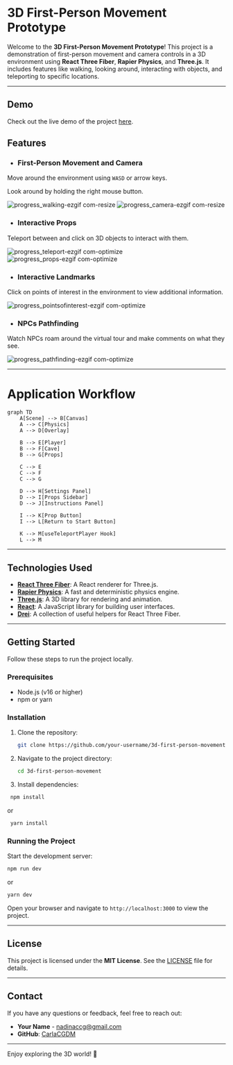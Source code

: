 # **3D First-Person Movement Prototype**

Welcome to the **3D First-Person Movement Prototype**! This project is a demonstration of first-person movement and camera controls in a 3D environment using **React Three Fiber**, **Rapier Physics**, and **Three.js**. It includes features like walking, looking around, interacting with objects, and teleporting to specific locations.

---

## **Demo**
Check out the live demo of the project [here](https://cova-bonica-test.netlify.app/).

## **Features**

- ### **First-Person Movement and Camera**
Move around the environment using `WASD` or arrow keys.

Look around by holding the right mouse button.

![progress_walking-ezgif com-resize](https://github.com/user-attachments/assets/63cc4e26-b97a-4c41-9c41-4f531125b718) ![progress_camera-ezgif com-resize](https://github.com/user-attachments/assets/1d8d8399-be62-4c1c-a3e2-45b222dd4786)

- ### **Interactive Props**
Teleport between and click on 3D objects to interact with them.

![progress_teleport-ezgif com-optimize](https://github.com/user-attachments/assets/2a631220-7b8b-42b0-b33b-d79889e1b5e3) ![progress_props-ezgif com-optimize](https://github.com/user-attachments/assets/630b4578-e513-465e-ac87-78be8c335633) 

- ### **Interactive Landmarks**
Click on points of interest in the environment to view additional information.

![progress_pointsofinterest-ezgif com-optimize](https://github.com/user-attachments/assets/a5d3e6f9-30c7-46c7-8b39-02cf69a302c0)

- ### **NPCs Pathfinding**
Watch NPCs roam around the virtual tour and make comments on what they see.

![progress_pathfinding-ezgif com-optimize](https://github.com/user-attachments/assets/6c0cea66-bbaf-4cfa-ac66-a9e77970ead6)


---

# Application Workflow

```mermaid
graph TD
    A[Scene] --> B[Canvas]
    A --> C[Physics]
    A --> D[Overlay]

    B --> E[Player]
    B --> F[Cave]
    B --> G[Props]

    C --> E
    C --> F
    C --> G

    D --> H[Settings Panel]
    D --> I[Props Sidebar]
    D --> J[Instructions Panel]

    I --> K[Prop Button]
    I --> L[Return to Start Button]

    K --> M[useTeleportPlayer Hook]
    L --> M
````
---

## **Technologies Used**
- **[React Three Fiber](https://docs.pmnd.rs/react-three-fiber)**: A React renderer for Three.js.
- **[Rapier Physics](https://rapier.rs/)**: A fast and deterministic physics engine.
- **[Three.js](https://threejs.org/)**: A 3D library for rendering and animation.
- **[React](https://reactjs.org/)**: A JavaScript library for building user interfaces.
- **[Drei](https://github.com/pmndrs/drei)**: A collection of useful helpers for React Three Fiber.

---

## **Getting Started**
Follow these steps to run the project locally.

### **Prerequisites**
- Node.js (v16 or higher)
- npm or yarn

### **Installation**
1. Clone the repository:
   ```bash
   git clone https://github.com/your-username/3d-first-person-movement.git
   ```
2. Navigate to the project directory:
   ```bash
   cd 3d-first-person-movement
   ```
3. Install dependencies:
  ```bash
   npm install
   ```
   or
  ```bash
   yarn install
   ```

### **Running the Project**
Start the development server:
```bash
npm run dev
```
or
```bash
yarn dev
```
Open your browser and navigate to `http://localhost:3000` to view the project.

---

## **License**
This project is licensed under the **MIT License**. See the [LICENSE](LICENSE) file for details.

---

## **Contact**
If you have any questions or feedback, feel free to reach out:
- **Your Name** - [nadinaccg@gmail.com](mailto:nadinaccg@gmail.com)
- **GitHub**: [CarlaCGDM](https://github.com/CarlaCGDM)

---

Enjoy exploring the 3D world! 🚀
